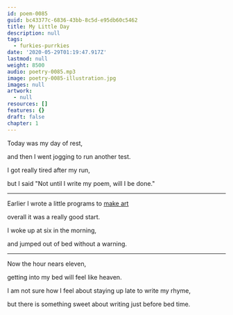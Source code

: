```yaml
---
id: poem-0085
guid: bc43377c-6836-43bb-8c5d-e95db60c5462
title: My Little Day
description: null
tags:
  - furkies-purrkies
date: '2020-05-29T01:19:47.917Z'
lastmod: null
weight: 8500
audio: poetry-0085.mp3
image: poetry-0085-illustration.jpg
images: null
artwork:
  - null
resources: []
features: {}
draft: false
chapter: 1
---
```


Today was my day of rest,

and then I went jogging to run another test.

I got really tired after my run,

but I said "Not until I write my poem, will I be done."

---

Earlier I wrote a little programs to [make art](https://github.com/fantasyui-com/mockup)

overall it was a really good start.

I woke up at six in the morning,

and jumped out of bed without a warning.

---

Now the hour nears eleven,

getting into my bed will feel like heaven.

I am not sure how I feel about staying up late to write my rhyme,

but there is something sweet about writing just before bed time.
